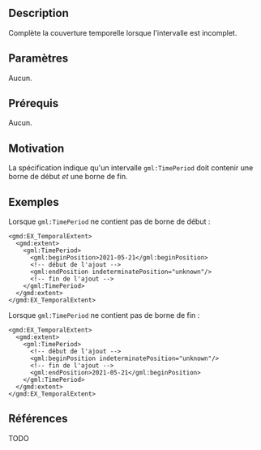 ## Description

Complète la couverture temporelle lorsque l'intervalle est incomplet.


## Paramètres

Aucun.


## Prérequis

Aucun.


## Motivation

La spécification indique qu'un intervalle `gml:TimePeriod` doit contenir une borne de début *et* une borne de fin.


## Exemples

Lorsque `gml:TimePeriod` ne contient pas de borne de début : 

    <gmd:EX_TemporalExtent>
      <gmd:extent>
        <gml:TimePeriod>
          <gml:beginPosition>2021-05-21</gml:beginPosition>
          <!-- début de l'ajout -->
          <gml:endPosition indeterminatePosition="unknown"/>
          <!-- fin de l'ajout -->
        </gml:TimePeriod>
      </gmd:extent>
    </gmd:EX_TemporalExtent>

Lorsque `gml:TimePeriod` ne contient pas de borne de fin : 

    <gmd:EX_TemporalExtent>
      <gmd:extent>
        <gml:TimePeriod>
          <!-- début de l'ajout -->
          <gml:beginPosition indeterminatePosition="unknown"/>
          <!-- fin de l'ajout -->
          <gml:endPosition>2021-05-21</gml:beginPosition>
        </gml:TimePeriod>
      </gmd:extent>
    </gmd:EX_TemporalExtent>


## Références

TODO
